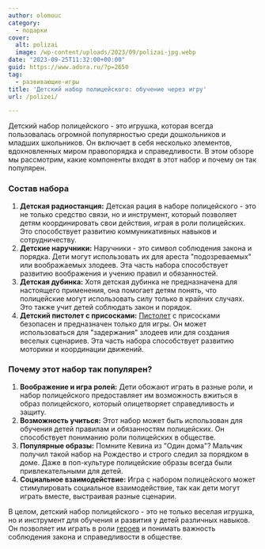 ```yaml
---
author: olomouc
category:
  - подарки
cover:
  alt: polizai
  image: /wp-content/uploads/2023/09/polizai-jpg.webp
date: "2023-09-25T11:32:00+00:00"
guid: https://www.adora.ru/?p=2650
tag:
  - развивающие-игры
title: 'Детский набор полицейского: обучение через игру'
url: /polizei/

---
```

Детский набор полицейского \- это игрушка, которая всегда пользовалась огромной популярностью среди дошкольников и младших школьников. Он включает в себя несколько элементов, вдохновленных миром правопорядка и справедливости. В этом обзоре мы рассмотрим, какие компоненты входят в этот набор и почему он так популярен.

### Состав набора

1. **Детская радиостанция:** Детская рация в наборе полицейского \- это не только средство связи, но и инструмент, который позволяет детям координировать свои действия, играя в роли полицейских. Это способствует развитию коммуникативных навыков и сотрудничеству.
1. **Детские наручники:** Наручники \- это символ соблюдения закона и порядка. Дети могут использовать их для ареста "подозреваемых" или воображаемых злодеев. Эта часть набора способствует развитию воображения и учению правил и обязанностей.
1. **Детская дубинка:** Хотя детская дубинка не предназначена для настоящего применения, она помогает детям понять, что полицейские могут использовать силу только в крайних случаях. Это также учит детей соблюдать закон и порядок.
1. **Детский пистолет с присосками:** [Пистолет](https://www.adora.ru/igrushka-sssr-pistolet-s-pistonami/) с присосками безопасен и предназначен только для игры. Он может использоваться для "задержания" злодеев или для создания веселых сценариев. Эта часть набора способствует развитию моторики и координации движений.

### Почему этот набор так популярен?

1. **Воображение и игра ролей:** Дети обожают играть в разные роли, и набор полицейского предоставляет им возможность вжиться в образ полицейского, который олицетворяет справедливость и защиту.
1. **Возможность учиться:** Этот набор может быть использован для обучения детей правилам и обязанностям полицейских. Он способствует пониманию роли полицейских в обществе.
1. **Популярные образы:** Помните Кевина из "Один дома"? Мальчик получил такой набор на Рождество и строго следил за порядком в доме. Даже в поп-культуре полицейские образы всегда были привлекательными для детей.
1. **Социальное взаимодействие:** Игра с набором полицейского может стимулировать социальное взаимодействие, так как дети могут играть вместе, выстраивая разные сценарии.

В целом, детский набор полицейского \- это не только веселая игрушка, но и инструмент для обучения и развития у детей различных навыков. Он позволяет им играть в роли [героев](https://www.adora.ru/igrushki-ledi-bag/) и понимать важность соблюдения закона и справедливости в обществе.
